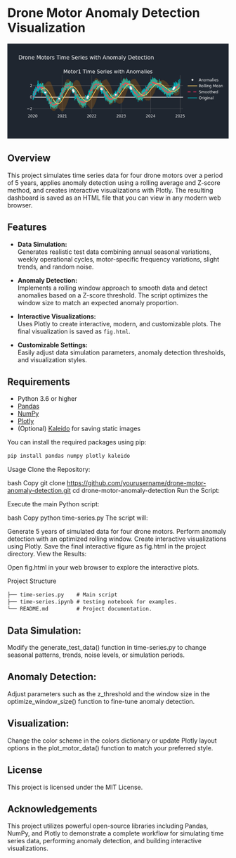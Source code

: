 # Drone Motor Anomaly Detection Visualization

![alt text](https://github.com/Jared-Kirschbaum/time-series-anomaly-detection/blob/main/fig.png)

## Overview

This project simulates time series data for four drone motors over a period of 5 years, applies anomaly detection using a rolling average and Z-score method, and creates interactive visualizations with Plotly. The resulting dashboard is saved as an HTML file that you can view in any modern web browser.

## Features

- **Data Simulation:**  
  Generates realistic test data combining annual seasonal variations, weekly operational cycles, motor-specific frequency variations, slight trends, and random noise.

- **Anomaly Detection:**  
  Implements a rolling window approach to smooth data and detect anomalies based on a Z-score threshold. The script optimizes the window size to match an expected anomaly proportion.

- **Interactive Visualizations:**  
  Uses Plotly to create interactive, modern, and customizable plots. The final visualization is saved as `fig.html`.

- **Customizable Settings:**  
  Easily adjust data simulation parameters, anomaly detection thresholds, and visualization styles.

## Requirements

- Python 3.6 or higher
- [Pandas](https://pandas.pydata.org/)
- [NumPy](https://numpy.org/)
- [Plotly](https://plotly.com/python/)
- (Optional) [Kaleido](https://github.com/plotly/Kaleido) for saving static images

You can install the required packages using pip:

```bash
pip install pandas numpy plotly kaleido
```
Usage
Clone the Repository:

bash
Copy
git clone https://github.com/yourusername/drone-motor-anomaly-detection.git
cd drone-motor-anomaly-detection
Run the Script:

Execute the main Python script:

bash
Copy
python time-series.py
The script will:

Generate 5 years of simulated data for four drone motors.
Perform anomaly detection with an optimized rolling window.
Create interactive visualizations using Plotly.
Save the final interactive figure as fig.html in the project directory.
View the Results:

Open fig.html in your web browser to explore the interactive plots.

Project Structure
```
├── time-series.py    # Main script
├── time-series.ipynb # testing notebook for examples.
└── README.md         # Project documentation.
```
## Data Simulation:
Modify the generate_test_data() function in time-series.py to change seasonal patterns, trends, noise levels, or simulation periods.

## Anomaly Detection:
Adjust parameters such as the z_threshold and the window size in the optimize_window_size() function to fine-tune anomaly detection.

## Visualization:
Change the color scheme in the colors dictionary or update Plotly layout options in the plot_motor_data() function to match your preferred style.

## License
This project is licensed under the MIT License.

## Acknowledgements
This project utilizes powerful open-source libraries including Pandas, NumPy, and Plotly to demonstrate a complete workflow for simulating time series data, performing anomaly detection, and building interactive visualizations.
